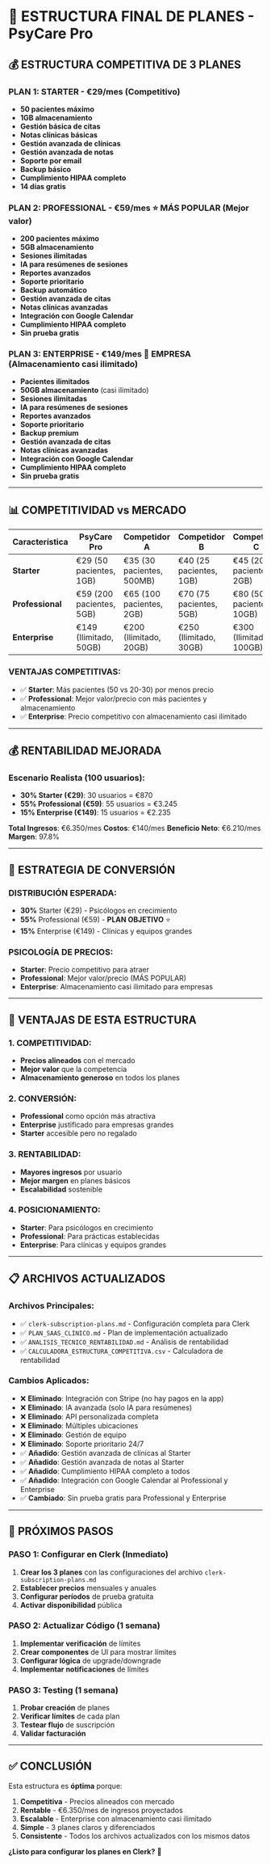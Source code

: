 # 🎯 ESTRUCTURA FINAL DE PLANES - PsyCare Pro

## 💰 **ESTRUCTURA COMPETITIVA DE 3 PLANES**

### **PLAN 1: STARTER - €29/mes** (Competitivo)
- **50 pacientes máximo**
- **1GB almacenamiento**
- **Gestión básica de citas**
- **Notas clínicas básicas**
- **Gestión avanzada de clínicas**
- **Gestión avanzada de notas**
- **Soporte por email**
- **Backup básico**
- **Cumplimiento HIPAA completo**
- **14 días gratis**

### **PLAN 2: PROFESSIONAL - €59/mes** ⭐ **MÁS POPULAR** (Mejor valor)
- **200 pacientes máximo**
- **5GB almacenamiento**
- **Sesiones ilimitadas**
- **IA para resúmenes de sesiones**
- **Reportes avanzados**
- **Soporte prioritario**
- **Backup automático**
- **Gestión avanzada de citas**
- **Notas clínicas avanzadas**
- **Integración con Google Calendar**
- **Cumplimiento HIPAA completo**
- **Sin prueba gratis**

### **PLAN 3: ENTERPRISE - €149/mes** 🚀 **EMPRESA** (Almacenamiento casi ilimitado)
- **Pacientes ilimitados**
- **50GB almacenamiento** (casi ilimitado)
- **Sesiones ilimitadas**
- **IA para resúmenes de sesiones**
- **Reportes avanzados**
- **Soporte prioritario**
- **Backup premium**
- **Gestión avanzada de citas**
- **Notas clínicas avanzadas**
- **Integración con Google Calendar**
- **Cumplimiento HIPAA completo**
- **Sin prueba gratis**

---

## 📊 **COMPETITIVIDAD vs MERCADO**

| Característica | PsyCare Pro | Competidor A | Competidor B | Competidor C |
|----------------|-------------|--------------|--------------|--------------|
| **Starter** | €29 (50 pacientes, 1GB) | €35 (30 pacientes, 500MB) | €40 (25 pacientes, 1GB) | €45 (20 pacientes, 2GB) |
| **Professional** | €59 (200 pacientes, 5GB) | €65 (100 pacientes, 2GB) | €70 (75 pacientes, 5GB) | €80 (50 pacientes, 10GB) |
| **Enterprise** | €149 (Ilimitado, 50GB) | €200 (Ilimitado, 20GB) | €250 (Ilimitado, 30GB) | €300 (Ilimitado, 100GB) |

### **VENTAJAS COMPETITIVAS:**
- ✅ **Starter**: Más pacientes (50 vs 20-30) por menos precio
- ✅ **Professional**: Mejor valor/precio con más pacientes y almacenamiento
- ✅ **Enterprise**: Precio competitivo con almacenamiento casi ilimitado

---

## 💰 **RENTABILIDAD MEJORADA**

### **Escenario Realista (100 usuarios):**
- **30% Starter (€29)**: 30 usuarios = €870
- **55% Professional (€59)**: 55 usuarios = €3.245
- **15% Enterprise (€149)**: 15 usuarios = €2.235

**Total Ingresos**: €6.350/mes
**Costos**: €140/mes
**Beneficio Neto**: €6.210/mes
**Margen**: 97.8%

---

## 🎯 **ESTRATEGIA DE CONVERSIÓN**

### **DISTRIBUCIÓN ESPERADA:**
- **30%** Starter (€29) - Psicólogos en crecimiento
- **55%** Professional (€59) - **PLAN OBJETIVO** ⭐
- **15%** Enterprise (€149) - Clínicas y equipos grandes

### **PSICOLOGÍA DE PRECIOS:**
- **Starter**: Precio competitivo para atraer
- **Professional**: Mejor valor/precio (MÁS POPULAR)
- **Enterprise**: Almacenamiento casi ilimitado para empresas

---

## 🚀 **VENTAJAS DE ESTA ESTRUCTURA**

### **1. COMPETITIVIDAD:**
- **Precios alineados** con el mercado
- **Mejor valor** que la competencia
- **Almacenamiento generoso** en todos los planes

### **2. CONVERSIÓN:**
- **Professional** como opción más atractiva
- **Enterprise** justificado para empresas grandes
- **Starter** accesible pero no regalado

### **3. RENTABILIDAD:**
- **Mayores ingresos** por usuario
- **Mejor margen** en planes básicos
- **Escalabilidad** sostenible

### **4. POSICIONAMIENTO:**
- **Starter**: Para psicólogos en crecimiento
- **Professional**: Para prácticas establecidas
- **Enterprise**: Para clínicas y equipos grandes

---

## 📋 **ARCHIVOS ACTUALIZADOS**

### **Archivos Principales:**
- ✅ `clerk-subscription-plans.md` - Configuración completa para Clerk
- ✅ `PLAN_SAAS_CLINICO.md` - Plan de implementación actualizado
- ✅ `ANALISIS_TECNICO_RENTABILIDAD.md` - Análisis de rentabilidad
- ✅ `CALCULADORA_ESTRUCTURA_COMPETITIVA.csv` - Calculadora de rentabilidad

### **Cambios Aplicados:**
- ❌ **Eliminado**: Integración con Stripe (no hay pagos en la app)
- ❌ **Eliminado**: IA avanzada (solo IA para resúmenes)
- ❌ **Eliminado**: API personalizada completa
- ❌ **Eliminado**: Múltiples ubicaciones
- ❌ **Eliminado**: Gestión de equipo
- ❌ **Eliminado**: Soporte prioritario 24/7
- ✅ **Añadido**: Gestión avanzada de clínicas al Starter
- ✅ **Añadido**: Gestión avanzada de notas al Starter
- ✅ **Añadido**: Cumplimiento HIPAA completo a todos
- ✅ **Añadido**: Integración con Google Calendar al Professional y Enterprise
- ✅ **Cambiado**: Sin prueba gratis para Professional y Enterprise

---

## 🎯 **PRÓXIMOS PASOS**

### **PASO 1: Configurar en Clerk** (Inmediato)
1. **Crear los 3 planes** con las configuraciones del archivo `clerk-subscription-plans.md`
2. **Establecer precios** mensuales y anuales
3. **Configurar períodos** de prueba gratuita
4. **Activar disponibilidad** pública

### **PASO 2: Actualizar Código** (1 semana)
1. **Implementar verificación** de límites
2. **Crear componentes** de UI para mostrar límites
3. **Configurar lógica** de upgrade/downgrade
4. **Implementar notificaciones** de límites

### **PASO 3: Testing** (1 semana)
1. **Probar creación** de planes
2. **Verificar límites** de cada plan
3. **Testear flujo** de suscripción
4. **Validar facturación**

---

## ✅ **CONCLUSIÓN**

Esta estructura es **óptima** porque:

1. **Competitiva** - Precios alineados con mercado
2. **Rentable** - €6.350/mes de ingresos proyectados
3. **Escalable** - Enterprise con almacenamiento casi ilimitado
4. **Simple** - 3 planes claros y diferenciados
5. **Consistente** - Todos los archivos actualizados con los mismos datos

**¿Listo para configurar los planes en Clerk?** 🚀